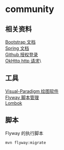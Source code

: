 # community
## 相关资料
[Bootstrap 文档](https://v3.bootcss.com/components/)\
[Spring 文档](https://spring.io/guides)\
[Github 授权登录](https://developer.github.com/apps/building-oauth-apps/creating-an-oauth-app/)\
[OkHttp http 请求](https://square.github.io/okhttp/)\


## 工具
[Visual-Paradigm 绘图软件](https://www.visual-paradigm.com/)\
[Flyway 脚本管理](https://flywaydb.org/getstarted/firststeps/maven)\
[Lombok ](https://projectlombok.org/)

## 脚本
Flyway 的执行脚本
```jshelllanguage
mvn flyway:migrate
```

